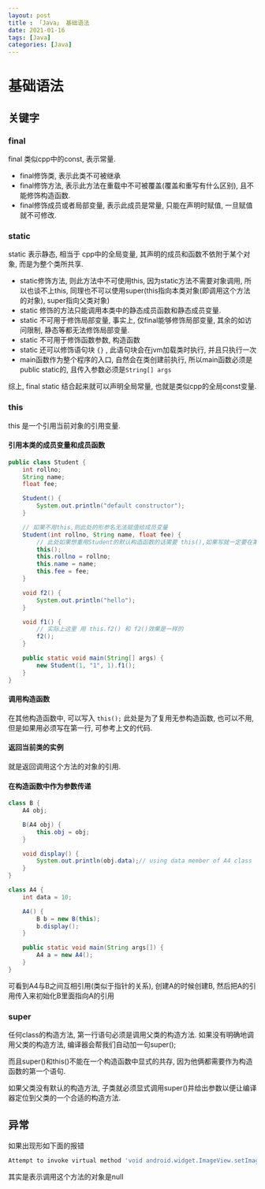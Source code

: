 ```yaml
---
layout: post
title : 「Java」 基础语法
date: 2021-01-16
tags: [Java]
categories: [Java]
---
```

# 基础语法

## 关键字

### final

final 类似cpp中的const, 表示常量.

* final修饰类, 表示此类不可被继承
* final修饰方法, 表示此方法在重载中不可被覆盖(覆盖和重写有什么区别), 且不能修饰构造函数.
* final修饰成员或者局部变量, 表示此成员是常量, 只能在声明时赋值, 一旦赋值就不可修改.

### static

static 表示静态, 相当于 cpp中的全局变量, 其声明的成员和函数不依附于某个对象, 而是为整个类所共享.

* static修饰方法, 则此方法中不可使用this, 因为static方法不需要对象调用, 所以也谈不上this, 同理也不可以使用super(this指向本类对象(即调用这个方法的对象), super指向父类对象)
* static 修饰的方法只能调用本类中的静态成员函数和静态成员变量. 
* static 不可用于修饰局部变量, 事实上, 仅final能够修饰局部变量, 其余的如访问限制, 静态等都无法修饰局部变量.
* static 不可用于修饰函数参数, 构造函数
* static 还可以修饰语句块 `{}` , 此语句块会在jvm加载类时执行, 并且只执行一次 
* main函数作为整个程序的入口, 自然会在类创建前执行, 所以main函数必须是 public static的, 且传入参数必须是`String[] args`

综上, final static 结合起来就可以声明全局常量, 也就是类似cpp的全局const变量.

### this

this 是一个引用当前对象的引用变量.

#### 引用本类的成员变量和成员函数

``` JAVA
public class Student {
    int rollno;
    String name;
    float fee;

    Student() {
        System.out.println("default constructor");
    }

    // 如果不用this,则此处的形参名无法赋值给成员变量
    Student(int rollno, String name, float fee) {
        // 此处如果想重用Student的默认构造函数的话需要 this(),如果写就一定要在第一行,否则编译错误
        this();
        this.rollno = rollno;
        this.name = name;
        this.fee = fee;
    }

    void f2() {
        System.out.println("hello");
    }

    void f1() {
        // 实际上这里 用 this.f2() 和 f2()效果是一样的
        f2();
    }

    public static void main(String[] args) {
        new Student(1, "1", 1).f1();
    }
}
```

#### 调用构造函数

在其他构造函数中, 可以写入 `this();` 此处是为了复用无参构造函数, 也可以不用, 但是如果用必须写在第一行, 可参考上文的代码.

#### 返回当前类的实例

就是返回调用这个方法的对象的引用.

#### 在构造函数中作为参数传递

``` JAVA
class B {
    A4 obj;

    B(A4 obj) {
        this.obj = obj;
    }

    void display() {
        System.out.println(obj.data);// using data member of A4 class
    }
}

class A4 {
    int data = 10;

    A4() {
        B b = new B(this);
        b.display();
    }

    public static void main(String args[]) {
        A4 a = new A4();
    }
}
```

可看到A4与B之间互相引用(类似于指针的关系), 创建A的时候创建B, 然后把A的引用传入来初始化B里面指向A的引用

### super

任何class的构造方法, 第一行语句必须是调用父类的构造方法. 如果没有明确地调用父类的构造方法, 编译器会帮我们自动加一句super(); 
 
而且super()和this()不能在一个构造函数中显式的共存, 因为他俩都需要作为构造函数的第一个语句.

如果父类没有默认的构造方法, 子类就必须显式调用super()并给出参数以便让编译器定位到父类的一个合适的构造方法.

## 异常

如果出现形如下面的报错

``` bash
Attempt to invoke virtual method 'void android.widget.ImageView.setImageBitmap(android.graphics.Bitmap)' on a null object reference
```

其实是表示调用这个方法的对象是null
